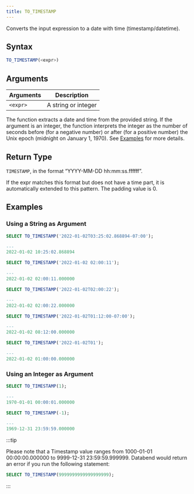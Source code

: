 ```yaml
---
title: TO_TIMESTAMP
---
```


Converts the input expression to a date with time (timestamp/datetime).

## Syntax

```sql
TO_TIMESTAMP(<expr>)
```

## Arguments

| Arguments | Description         |
|-----------|---------------------|
| `<expr>`  | A string or integer |

The function extracts a date and time from the provided string. If the argument is an integer, the function interprets the integer as the number of seconds before (for a negative number) or after (for a positive number) the Unix epoch (midnight on January 1, 1970). See [Examples](#examples) for more details.

## Return Type

`TIMESTAMP`, in the format “YYYY-MM-DD hh:mm:ss.ffffff”.

If the expr matches this format but does not have a time part, it is automatically extended to this pattern. The padding value is 0.

## Examples

### Using a String as Argument

```sql
SELECT TO_TIMESTAMP('2022-01-02T03:25:02.868894-07:00');

---
2022-01-02 10:25:02.868894

SELECT TO_TIMESTAMP('2022-01-02 02:00:11');

---
2022-01-02 02:00:11.000000

SELECT TO_TIMESTAMP('2022-01-02T02:00:22');

---
2022-01-02 02:00:22.000000

SELECT TO_TIMESTAMP('2022-01-02T01:12:00-07:00');

---
2022-01-02 08:12:00.000000

SELECT TO_TIMESTAMP('2022-01-02T01');

---
2022-01-02 01:00:00.000000
```

### Using an Integer as Argument

```sql
SELECT TO_TIMESTAMP(1);

---
1970-01-01 00:00:01.000000

SELECT TO_TIMESTAMP(-1);

---
1969-12-31 23:59:59.000000
```

:::tip

Please note that a Timestamp value ranges from 1000-01-01 00:00:00.000000 to 9999-12-31 23:59:59.999999. Databend would return an error if you run the following statement:

```sql
SELECT TO_TIMESTAMP(9999999999999999999);
```
:::
